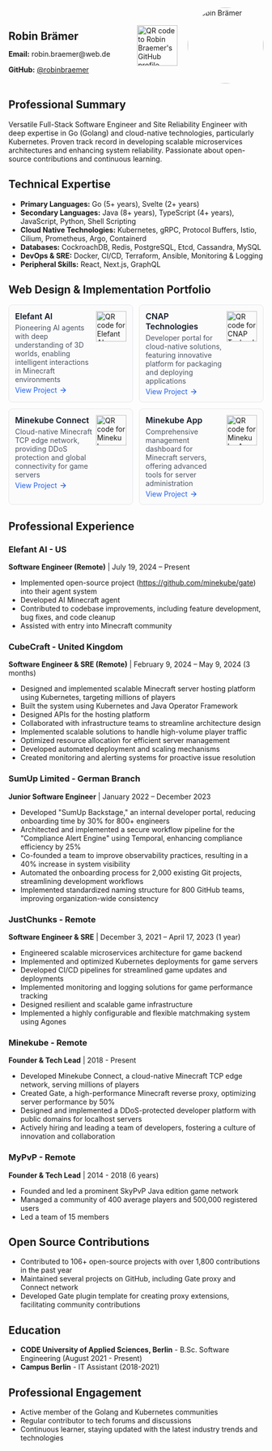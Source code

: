 <div style="display: flex; align-items: center; justify-content: space-between; margin-bottom: 20px;">
  <div style="flex-grow: 1;">
    <h2 style="margin-bottom: 10px;">Robin Brämer</h2>
    <p style="margin-bottom: 5px;"><strong>Email:</strong> robin.braemer@web.de</p>
    <p style="margin-bottom: 5px;"><strong>GitHub:</strong> <a href="https://github.com/robinbraemer">@robinbraemer</a></p>
  </div>
  <div style="display: flex; align-items: center;">
    <img src="https://quickchart.io/qr?text=https://github.com/robinbraemer" alt="QR code to Robin Braemer's GitHub profile" width="80" height="80" style="margin-right: 20px;">
    <img src="https://github.com/robinbraemer.png" alt="Robin Brämer" style="border-radius: 50%; width: 150px; height: 150px;">
  </div>
</div>

## Professional Summary

Versatile Full-Stack Software Engineer and Site Reliability Engineer with deep expertise in Go (Golang) and cloud-native technologies, particularly Kubernetes. Proven track record in developing scalable microservices architectures and enhancing system reliability. Passionate about open-source contributions and continuous learning.

## Technical Expertise

- **Primary Languages:** Go (5+ years), Svelte (2+ years)
- **Secondary Languages:** Java (8+ years), TypeScript (4+ years), JavaScript, Python, Shell Scripting
- **Cloud Native Technologies:** Kubernetes, gRPC, Protocol Buffers, Istio, Cilium, Prometheus, Argo, Containerd
- **Databases:** CockroachDB, Redis, PostgreSQL, Etcd, Cassandra, MySQL
- **DevOps & SRE:** Docker, CI/CD, Terraform, Ansible, Monitoring & Logging
- **Peripheral Skills:** React, Next.js, GraphQL

## Web Design & Implementation Portfolio

<div style="display: grid; grid-template-columns: repeat(2, 1fr); gap: 12px; width: 100%;">
  <a href="https://elefant-makeover-robin.surge.sh/" target="_blank" rel="noopener noreferrer" style="text-decoration: none; color: inherit; display: block; background-color: rgba(249, 250, 251, 0.5); border: 1px solid #e5e7eb; border-radius: 8px; padding: 12px; transition: all 0.3s ease;">
    <div style="display: flex; justify-content: space-between; align-items: flex-start;">
      <div>
        <h3 style="font-size: 16px; font-weight: 600; margin: 0 0 4px 0; color: #111827;">Elefant AI</h3>
        <p style="font-size: 14px; margin: 0 0 4px 0; color: #4b5563;">Pioneering AI agents with deep understanding of 3D worlds, enabling intelligent interactions in Minecraft environments</p>
        <span style="font-size: 14px; color: #2563eb; display: inline-flex; align-items: center;">View Project <svg xmlns="http://www.w3.org/2000/svg" width="16" height="16" viewBox="0 0 24 24" fill="none" stroke="currentColor" stroke-width="2" stroke-linecap="round" stroke-linejoin="round" style="margin-left: 4px;"><line x1="5" y1="12" x2="19" y2="12"></line><polyline points="12 5 19 12 12 19"></polyline></svg></span>
      </div>
      <img src="https://quickchart.io/qr?text=https://elefant-makeover-robin.surge.sh/&size=60" alt="QR code for Elefant AI" width="60" height="60" style="margin-left: 8px;">
    </div>
  </a>
  <a href="https://cnap.tech/developers" target="_blank" rel="noopener noreferrer" style="text-decoration: none; color: inherit; display: block; background-color: rgba(249, 250, 251, 0.5); border: 1px solid #e5e7eb; border-radius: 8px; padding: 12px; transition: all 0.3s ease;">
    <div style="display: flex; justify-content: space-between; align-items: flex-start;">
      <div>
        <h3 style="font-size: 16px; font-weight: 600; margin: 0 0 4px 0; color: #111827;">CNAP Technologies</h3>
        <p style="font-size: 14px; margin: 0 0 4px 0; color: #4b5563;">Developer portal for cloud-native solutions, featuring innovative platform for packaging and deploying applications</p>
        <span style="font-size: 14px; color: #2563eb; display: inline-flex; align-items: center;">View Project <svg xmlns="http://www.w3.org/2000/svg" width="16" height="16" viewBox="0 0 24 24" fill="none" stroke="currentColor" stroke-width="2" stroke-linecap="round" stroke-linejoin="round" style="margin-left: 4px;"><line x1="5" y1="12" x2="19" y2="12"></line><polyline points="12 5 19 12 12 19"></polyline></svg></span>
      </div>
      <img src="https://quickchart.io/qr?text=https://cnap.tech/developers&size=60" alt="QR code for CNAP Technologies" width="60" height="60" style="margin-left: 8px;">
    </div>
  </a>
  <a href="https://connect.minekube.com/" target="_blank" rel="noopener noreferrer" style="text-decoration: none; color: inherit; display: block; background-color: rgba(249, 250, 251, 0.5); border: 1px solid #e5e7eb; border-radius: 8px; padding: 12px; transition: all 0.3s ease;">
    <div style="display: flex; justify-content: space-between; align-items: flex-start;">
      <div>
        <h3 style="font-size: 16px; font-weight: 600; margin: 0 0 4px 0; color: #111827;">Minekube Connect</h3>
        <p style="font-size: 14px; margin: 0 0 4px 0; color: #4b5563;">Cloud-native Minecraft TCP edge network, providing DDoS protection and global connectivity for game servers</p>
        <span style="font-size: 14px; color: #2563eb; display: inline-flex; align-items: center;">View Project <svg xmlns="http://www.w3.org/2000/svg" width="16" height="16" viewBox="0 0 24 24" fill="none" stroke="currentColor" stroke-width="2" stroke-linecap="round" stroke-linejoin="round" style="margin-left: 4px;"><line x1="5" y1="12" x2="19" y2="12"></line><polyline points="12 5 19 12 12 19"></polyline></svg></span>
      </div>
      <img src="https://quickchart.io/qr?text=https://connect.minekube.com/&size=60" alt="QR code for Minekube Connect" width="60" height="60" style="margin-left: 8px;">
    </div>
  </a>
  <a href="https://app.minekube.com/" target="_blank" rel="noopener noreferrer" style="text-decoration: none; color: inherit; display: block; background-color: rgba(249, 250, 251, 0.5); border: 1px solid #e5e7eb; border-radius: 8px; padding: 12px; transition: all 0.3s ease;">
    <div style="display: flex; justify-content: space-between; align-items: flex-start;">
      <div>
        <h3 style="font-size: 16px; font-weight: 600; margin: 0 0 4px 0; color: #111827;">Minekube App</h3>
        <p style="font-size: 14px; margin: 0 0 4px 0; color: #4b5563;">Comprehensive management dashboard for Minecraft servers, offering advanced tools for server administration</p>
        <span style="font-size: 14px; color: #2563eb; display: inline-flex; align-items: center;">View Project <svg xmlns="http://www.w3.org/2000/svg" width="16" height="16" viewBox="0 0 24 24" fill="none" stroke="currentColor" stroke-width="2" stroke-linecap="round" stroke-linejoin="round" style="margin-left: 4px;"><line x1="5" y1="12" x2="19" y2="12"></line><polyline points="12 5 19 12 12 19"></polyline></svg></span>
      </div>
      <img src="https://quickchart.io/qr?text=https://app.minekube.com/&size=60" alt="QR code for Minekube App" width="60" height="60" style="margin-left: 8px;">
    </div>
  </a>
</div>


## Professional Experience

### Elefant AI - US

**Software Engineer (Remote)** | July 19, 2024 – Present

- Implemented open-source project (https://github.com/minekube/gate) into their agent system
- Developed AI Minecraft agent
- Contributed to codebase improvements, including feature development, bug fixes, and code cleanup
- Assisted with entry into Minecraft community

### CubeCraft - United Kingdom

**Software Engineer & SRE (Remote)** | February 9, 2024 – May 9, 2024 (3 months)

- Designed and implemented scalable Minecraft server hosting platform using Kubernetes, targeting millions of players
- Built the system using Kubernetes and Java Operator Framework
- Designed APIs for the hosting platform
- Collaborated with infrastructure teams to streamline architecture design
- Implemented scalable solutions to handle high-volume player traffic
- Optimized resource allocation for efficient server management
- Developed automated deployment and scaling mechanisms
- Created monitoring and alerting systems for proactive issue resolution

### SumUp Limited - German Branch

**Junior Software Engineer** | January 2022 – December 2023

- Developed "SumUp Backstage," an internal developer portal, reducing onboarding time by 30% for 800+ engineers
- Architected and implemented a secure workflow pipeline for the "Compliance Alert Engine" using Temporal, enhancing compliance efficiency by 25%
- Co-founded a team to improve observability practices, resulting in a 40% increase in system visibility
- Automated the onboarding process for 2,000 existing Git projects, streamlining development workflows
- Implemented standardized naming structure for 800 GitHub teams, improving organization-wide consistency

### JustChunks - Remote

**Software Engineer & SRE** | December 3, 2021 – April 17, 2023 (1 year)

- Engineered scalable microservices architecture for game backend
- Implemented and optimized Kubernetes deployments for game servers
- Developed CI/CD pipelines for streamlined game updates and deployments
- Implemented monitoring and logging solutions for game performance tracking
- Designed resilient and scalable game infrastructure
- Implemented a highly configurable and flexible matchmaking system using Agones

### Minekube - Remote

**Founder & Tech Lead** | 2018 - Present

- Developed Minekube Connect, a cloud-native Minecraft TCP edge network, serving millions of players
- Created Gate, a high-performance Minecraft reverse proxy, optimizing server performance by 50%
- Designed and implemented a DDoS-protected developer platform with public domains for localhost servers
- Actively hiring and leading a team of developers, fostering a culture of innovation and collaboration

### MyPvP - Remote

**Founder & Tech Lead** | 2014 - 2018 (6 years)

- Founded and led a prominent SkyPvP Java edition game network
- Managed a community of 400 average players and 500,000 registered users
- Led a team of 15 members

## Open Source Contributions

- Contributed to 106+ open-source projects with over 1,800 contributions in the past year
- Maintained several projects on GitHub, including Gate proxy and Connect network
- Developed Gate plugin template for creating proxy extensions, facilitating community contributions

## Education

- **CODE University of Applied Sciences, Berlin** - B.Sc. Software Engineering (August 2021 - Present)
- **Campus Berlin** - IT Assistant (2018-2021)

## Professional Engagement

- Active member of the Golang and Kubernetes communities
- Regular contributor to tech forums and discussions
- Continuous learner, staying updated with the latest industry trends and technologies
